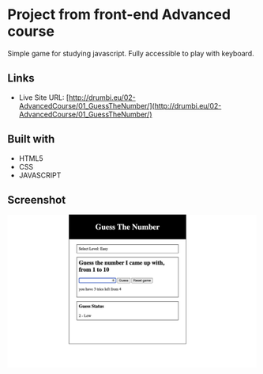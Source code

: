 # Project from front-end Advanced course

Simple game for studying javascript. Fully accessible to play with keyboard.

## Links

- Live Site URL: [http://drumbi.eu/02-AdvancedCourse/01_GuessTheNumber/](http://drumbi.eu/02-AdvancedCourse/01_GuessTheNumber/)  

## Built with

- HTML5
- CSS 
- JAVASCRIPT 

## Screenshot

![](./screenShot/guessTheNumber.jpg)






